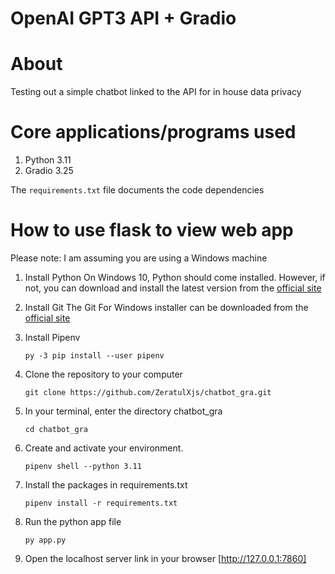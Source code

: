 # OpenAI GPT3 API + Gradio

# About
Testing out a simple chatbot linked to the API for in house data privacy

# Core applications/programs used 
1. Python 3.11
2. Gradio 3.25

The `requirements.txt` file documents the code dependencies

# How to use flask to view web app
Please note: I am assuming you are using a Windows machine

1. Install Python
    On Windows 10, Python should come installed. 
    However, if not, you can download and install the latest version from the [official site](https://www.python.org/downloads/windows/)  
    
2. Install Git 
    The Git For Windows installer can be downloaded from the [official site](https://git-scm.com/download/win)
    
3. Install Pipenv

    ```
    py -3 pip install --user pipenv
    ```

4. Clone the repository to your computer

    ```
    git clone https://github.com/ZeratulXjs/chatbot_gra.git
    ```
5. In your terminal, enter the directory chatbot_gra

    ```
    cd chatbot_gra
    ```
6. Create and activate your environment. 

    ```
    pipenv shell --python 3.11
    ```
4. Install the packages in requirements.txt

    ``` 
    pipenv install -r requirements.txt 
    ```

5. Run the python app file

    ```py app.py ```
  
6. Open the localhost server link in your browser 
    [http://127.0.0.1:7860]

